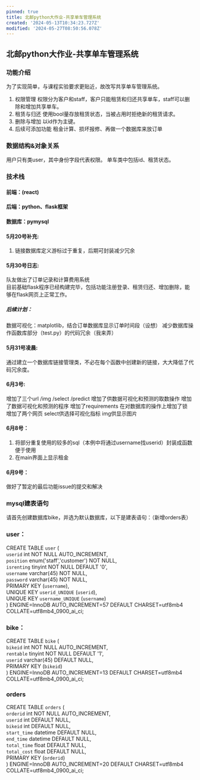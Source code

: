```yaml
---
pinned: true
title: 北邮python大作业-共享单车管理系统
created: '2024-05-13T10:34:23.727Z'
modified: '2024-05-27T08:50:56.078Z'
---
```


## 北邮python大作业-共享单车管理系统
### 功能介绍
为了实现简单，与课程实验要求更贴近，故改写共享单车管理系统。
1. 权限管理
权限分为客户和staff，客户只能租赁和归还共享单车，staff可以删除和增加共享单车。
2. 租赁与归还
使用bool量存放租赁状态，当被占用时拒绝新的租赁请求。
3. 删除与增加
以id作为主键。
4. 后续可添加功能
租金计算、损坏报修、再做一个数据库来放订单

### 数据结构&对象关系
用户只有类user，其中身份字段代表权限。
单车类中包括id、租赁状态。

### 技术栈
#### 前端：(react)
#### 后端：python、flask框架
#### 数据库：pymysql

#### 5月20号补充:
1. 链接数据库定义游标过于重复，后期可封装减少冗余

#### 5月30号日志:
队友做出了订单记录和计算费用系统<br>
目前基础flask程序已经构建完毕，包括功能注册登录、租赁归还、增加删除，能够在flask网页上正常工作。
##### 后续计划：
数据可视化：matplotlib，结合订单数据库显示订单时间段（设想）
减少数据库操作函数库部分（test.py）的代码冗余（我来弄）

#### 5月31号凌晨:
通过建立一个数据库链接管理类，不必在每个函数中创建新的链接，大大降低了代码冗余度。

#### 6月3号:
增加了三个url /img /select /predict
增加了供数据可视化和预测的取数操作
增加了数据可视化和预测的程序
增加了requirements
在对数据库的操作上增加了锁
增加了两个网页 select供选择可视化指标 img供显示图片

#### 6月8号：
1. 将部分重复使用的较多的sql（本例中将通过username找userid）封装成函数便于使用
2. 在main界面上显示租金

#### 6月9号：
做好了暂定的最后功能issue的提交和解决

### mysql建表语句
请首先创建数据库bike，并选为默认数据库，以下是建表语句：（新增orders表）

### user：
CREATE TABLE `user` (<br>
  `userid` int NOT NULL AUTO_INCREMENT,<br>
  `position` enum('staff','customer') NOT NULL,<br>
  `isrenting` tinyint NOT NULL DEFAULT '0',<br>
  `username` varchar(45) NOT NULL,<br>
  `password` varchar(45) NOT NULL,<br>
  PRIMARY KEY (`username`),<br>
  UNIQUE KEY `userid_UNIQUE` (`userid`),<br>
  UNIQUE KEY `username_UNIQUE` (`username`)<br>
) ENGINE=InnoDB AUTO_INCREMENT=57 DEFAULT CHARSET=utf8mb4 COLLATE=utf8mb4_0900_ai_ci;<br>

### bike：
CREATE TABLE `bike` (<br>
  `bikeid` int NOT NULL AUTO_INCREMENT,<br>
  `rentable` tinyint NOT NULL DEFAULT '1',<br>
  `userid` varchar(45) DEFAULT NULL,<br>
  PRIMARY KEY (`bikeid`)<br>
) ENGINE=InnoDB AUTO_INCREMENT=13 DEFAULT CHARSET=utf8mb4 COLLATE=utf8mb4_0900_ai_ci;<br>

### orders
CREATE TABLE `orders` (<br>
  `orderid` int NOT NULL AUTO_INCREMENT,<br>
  `userid` int DEFAULT NULL,<br>
  `bikeid` int DEFAULT NULL,<br>
  `start_time` datetime DEFAULT NULL,<br>
  `end_time` datetime DEFAULT NULL,<br>
  `total_time` float DEFAULT NULL,<br>
  `total_cost` float DEFAULT NULL,<br>
  PRIMARY KEY (`orderid`)<br>
) ENGINE=InnoDB AUTO_INCREMENT=20 DEFAULT CHARSET=utf8mb4 COLLATE=utf8mb4_0900_ai_ci;<br>
